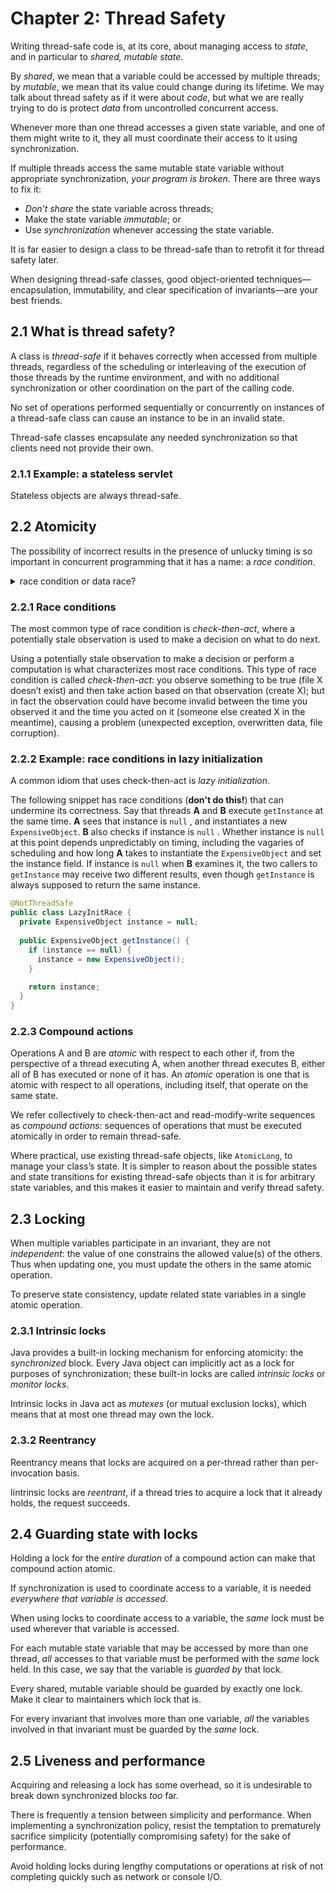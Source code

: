 # Chapter 2: Thread Safety

Writing thread-safe code is, at its core, about managing access to _state_, and in particular to _shared, mutable state_.

By _shared_, we mean that a variable could be accessed by multiple threads; by _mutable_, we mean that its value could change during its lifetime. We may talk about thread safety as if it were about _code_, but what we are really trying to do is protect _data_ from uncontrolled concurrent access.

Whenever more than one thread accesses a given state variable, and one of them might write to it, they all must coordinate their access to it using synchronization.

If multiple threads access the same mutable state variable without appropriate synchronization, _your program is broken_. There are three ways to fix it:

* _Don’t share_ the state variable across threads;
* Make the state variable _immutable_; or
* Use _synchronization_ whenever accessing the state variable.

It is far easier to design a class to be thread-safe than to retrofit it for thread safety later.

When designing thread-safe classes, good object-oriented techniques—encapsulation, immutability, and clear specification of invariants—are your best friends.

## 2.1 What is thread safety?

A class is _thread-safe_ if it behaves correctly when accessed from multiple threads, regardless of the scheduling or interleaving of the execution of those threads by the runtime environment, and with no additional synchronization or other coordination on the part of the calling code.

No set of operations performed sequentially or concurrently on instances of a thread-safe class can cause an instance to be in an invalid state.

Thread-safe classes encapsulate any needed synchronization so that clients need not provide their own.

### 2.1.1 Example: a stateless servlet

Stateless objects are always thread-safe.

## 2.2 Atomicity

The possibility of incorrect results in the presence of unlucky timing is so important in concurrent programming that it has a name: a _race condition_.

<details><summary>race condition or data race? </summary>The term _race condition_ is often confused with the related term _data race_, which arises when synchronization is not used to coordinate all access to a shared nonfinal field. You risk a data race whenever a thread writes a variable that might next be read by another thread or reads a variable that might have last been written by another thread if both threads do not use synchronization; code with data races has no useful defined semantics under the Java Memory Model. Not all race conditions are data races, and not all data races are race conditions, but they both can cause concurrent programs to fail in unpredictable ways.</details>

### 2.2.1 Race conditions

The most common type of race condition is _check-then-act_, where a potentially stale observation is used to make a decision on what to do next.

Using a potentially stale observation to make a decision or perform a computation is what characterizes most race conditions. This type of race condition is called _check-then-act_: you observe something to be true (file X doesn’t exist) and then take action based on that observation (create X); but in fact the observation could have become invalid between the time you observed it and the time you acted on it (someone else created X in the meantime), causing a problem (unexpected exception, overwritten data, file corruption).

### 2.2.2 Example: race conditions in lazy initialization

A common idiom that uses check-then-act is _lazy initialization_.

The following snippet has race conditions (**don't do this!**) that can undermine its correctness. Say that threads **A** and **B** execute `getInstance` at the same time. **A** sees that instance is `null` , and instantiates a new `ExpensiveObject`. **B** also checks if instance is `null` . Whether instance is `null` at this point depends unpredictably on timing, including the vagaries of scheduling and how long **A** takes to instantiate the `ExpensiveObject` and set the instance field. If instance is `null` when **B** examines it, the two callers to `getInstance` may receive two different results, even though `getInstance` is always supposed to return the same instance.

```java
@NotThreadSafe
public class LazyInitRace {
  private ExpensiveObject instance = null;
  
  public ExpensiveObject getInstance() {
    if (instance == null) {
      instance = new ExpensiveObject();
    }
    
    return instance;
  }
}
```

### 2.2.3 Compound actions

Operations A and B are _atomic_ with respect to each other if, from the perspective of a thread executing A, when another thread executes B, either all of B has executed or none of it has. An _atomic_ operation is one that is atomic with respect to all operations, including itself, that operate on the same state.

We refer collectively to check-then-act and read-modify-write sequences as _compound actions_: sequences of operations that must be executed atomically in order to remain thread-safe.

Where practical, use existing thread-safe objects, like `AtomicLong`, to manage your class’s state. It is simpler to reason about the possible states and state transitions for existing thread-safe objects than it is for arbitrary state variables, and this makes it easier to maintain and verify thread safety.

## 2.3 Locking

When multiple variables participate in an invariant, they are not _independent_: the value of one constrains the allowed value(s) of the others. Thus when updating one, you must update the others in the same atomic operation.

To preserve state consistency, update related state variables in a single atomic operation.

### 2.3.1 Intrinsic locks

Java provides a built-in locking mechanism for enforcing atomicity: the _synchronized_ block. Every Java object can implicitly act as a lock for purposes of synchronization; these built-in locks are called _intrinsic locks_ or _monitor locks_.

Intrinsic locks in Java act as _mutexes_ (or mutual exclusion locks), which means that at most one thread may own the lock.

### 2.3.2 Reentrancy

Reentrancy means that locks are acquired on a per-thread rather than per-invocation basis.

Iintrinsic locks are _reentrant_, if a thread tries to acquire a lock that it already holds, the request succeeds.

## 2.4 Guarding state with locks

Holding a lock for the _entire duration_ of a compound action can make that compound action atomic.

If synchronization is used to coordinate access to a variable, it is needed _everywhere that variable is accessed_.

When using locks to coordinate access to a variable, the _same_ lock must be used wherever that variable is accessed.

For each mutable state variable that may be accessed by more than one thread, _all_ accesses to that variable must be performed with the _same_ lock held. In this case, we say that the variable is _guarded by_ that lock.

Every shared, mutable variable should be guarded by exactly one lock. Make it clear to maintainers which lock that is.

For every invariant that involves more than one variable, _all_ the variables involved in that invariant must be guarded by the _same_ lock.

## 2.5 Liveness and performance

Acquiring and releasing a lock has some overhead, so it is undesirable to break down synchronized blocks _too_ far.

There is frequently a tension between simplicity and performance. When implementing a synchronization policy, resist the temptation to prematurely sacrifice simplicity (potentially compromising safety) for the sake of performance.

Avoid holding locks during lengthy computations or operations at risk of not completing quickly such as network or console I/O.
